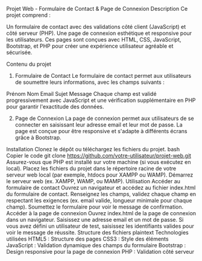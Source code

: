 Projet Web - Formulaire de Contact & Page de Connexion
Description
Ce projet comprend :

Un formulaire de contact avec des validations côté client (JavaScript) et côté serveur (PHP).
Une page de connexion esthétique et responsive pour les utilisateurs.
Ces pages sont conçues avec HTML, CSS, JavaScript, Bootstrap, et PHP pour créer une expérience utilisateur agréable et sécurisée.

Contenu du projet
1. Formulaire de Contact
Le formulaire de contact permet aux utilisateurs de soumettre leurs informations, avec les champs suivants :

Prénom
Nom
Email
Sujet
Message
Chaque champ est validé progressivement avec JavaScript et une vérification supplémentaire en PHP pour garantir l'exactitude des données.

2. Page de Connexion
La page de connexion permet aux utilisateurs de se connecter en saisissant leur adresse email et leur mot de passe. La page est conçue pour être responsive et s'adapte à différents écrans grâce à Bootstrap.

Installation
Clonez le dépôt ou téléchargez les fichiers du projet.
bash
Copier le code
git clone https://github.com/votre-utilisateur/projet-web.git
Assurez-vous que PHP est installé sur votre machine (si vous exécutez en local).
Placez les fichiers du projet dans le répertoire racine de votre serveur web local (par exemple, htdocs pour XAMPP ou WAMP).
Démarrez le serveur web (ex. XAMPP, WAMP, ou MAMP).
Utilisation
Accéder au formulaire de contact
Ouvrez un navigateur et accédez au fichier index.html du formulaire de contact.
Renseignez les champs, validez chaque champ en respectant les exigences (ex. email valide, longueur minimale pour chaque champ).
Soumettez le formulaire pour voir le message de confirmation.
Accéder à la page de connexion
Ouvrez index.html de la page de connexion dans un navigateur.
Saisissez une adresse email et un mot de passe.
Si vous avez défini un utilisateur de test, saisissez les identifiants valides pour voir le message de réussite.
Structure des fichiers
plaintext
Technologies utilisées
HTML5 : Structure des pages
CSS3 : Style des éléments
JavaScript : Validation dynamique des champs du formulaire
Bootstrap : Design responsive pour la page de connexion
PHP : Validation côté serveur
